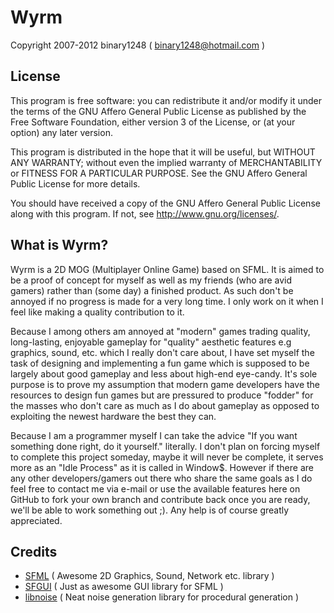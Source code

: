 Wyrm
====
Copyright 2007-2012 binary1248 ( binary1248@hotmail.com )

License
-------
This program is free software: you can redistribute it and/or modify
it under the terms of the GNU Affero General Public License as published by
the Free Software Foundation, either version 3 of the License, or
(at your option) any later version.

This program is distributed in the hope that it will be useful,
but WITHOUT ANY WARRANTY; without even the implied warranty of
MERCHANTABILITY or FITNESS FOR A PARTICULAR PURPOSE.  See the
GNU Affero General Public License for more details.

You should have received a copy of the GNU Affero General Public License
along with this program.  If not, see <http://www.gnu.org/licenses/>.

What is Wyrm?
-------------
Wyrm is a 2D MOG (Multiplayer Online Game) based on SFML. It is aimed to be a
proof of concept for myself as well as my friends (who are avid gamers) rather
than (some day) a finished product. As such don't be annoyed if no progress is
made for a very long time. I only work on it when I feel like making a quality
contribution to it.

Because I among others am annoyed at "modern" games trading quality,
long-lasting, enjoyable gameplay for "quality" aesthetic features e.g graphics,
sound, etc. which I really don't care about, I have set myself the task of
designing and implementing a fun game which is supposed to be largely about
good gameplay and less about high-end eye-candy. It's sole purpose is to prove
my assumption that modern game developers have the resources to design fun
games but are pressured to produce "fodder" for the masses who don't care as
much as I do about gameplay as opposed to exploiting the newest hardware the
best they can.

Because I am a programmer myself I can take the advice "If you want something
done right, do it yourself." literally. I don't plan on forcing myself to
complete this project someday, maybe it will never be complete, it serves more
as an "Idle Process" as it is called in Window$. However if there are any
other developers/gamers out there who share the same goals as I do feel free to
contact me via e-mail or use the available features here on GitHub to fork your
own branch and contribute back once you are ready, we'll be able to work
something out ;). Any help is of course greatly appreciated.

Credits
-------
- [SFML](http://www.sfml-dev.org/) ( Awesome 2D Graphics, Sound, Network etc. library )
- [SFGUI](https://github.com/TankOs/SFGUI) ( Just as awesome GUI library for SFML )
- [libnoise](http://libnoise.sourceforge.net/) ( Neat noise generation library for procedural generation )
